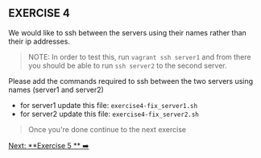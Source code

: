 ## EXERCISE 4

We would like to ssh between the servers using their names rather than their ip addresses.

> NOTE: In order to test this, run `vagrant ssh server1` and from there you should be able to run `ssh server2` to the
> second server.

Please add the commands required to ssh between the two servers using names (server1 and server2)

* for server1 update this file: `exercise4-fix_server1.sh`
* for server2 update this file: `exercise4-fix_server2.sh`

> Once you're done continue to the next exercise

[Next: **Exercise 5 ** ➡️](exercise-5.md)
